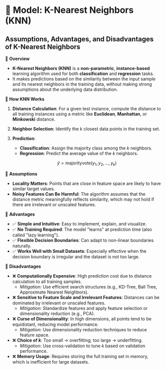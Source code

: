 # 🔹 Model: K-Nearest Neighbors (KNN)
## Assumptions, Advantages, and Disadvantages of K-Nearest Neighbors

🔹 **Overview**  
* **K-Nearest Neighbors (KNN)** is a **non-parametric**, **instance-based** learning algorithm used for both **classification** and **regression** tasks.
* It makes predictions based on the similarity between the input sample and its nearest neighbors in the training data, without making strong assumptions about the underlying data distribution.

🔹 **How KNN Works**  
1. **Distance Calculation**: For a given test instance, compute the distance to all training instances using a metric like **Euclidean**, **Manhattan**, or **Minkowski** distance.
2. **Neighbor Selection**: Identify the $k$ closest data points in the training set.
3. **Prediction**:  
   - **Classification**: Assign the majority class among the $k$ neighbors.
   - **Regression**: Predict the average value of the $k$ neighbors.

   $$
   \hat{y} = \text{majorityvote}(y_1, y_2, ..., y_k)
   $$

🔹 **Assumptions**  
* **Locality Matters**: Points that are close in feature space are likely to have similar target values.
* **Noisy Features Can Be Harmful**: The algorithm assumes that the distance metric meaningfully reflects similarity, which may not hold if there are irrelevant or unscaled features.

🔹 **Advantages**  
* ✅ **Simple and Intuitive**: Easy to implement, explain, and visualize.
* ✅ **No Training Required**: The model "learns" at prediction time (also called "lazy learning").
* ✅ **Flexible Decision Boundaries**: Can adapt to non-linear boundaries naturally.
* ✅ **Works Well with Small Datasets**: Especially effective when the decision boundary is irregular and the dataset is not too large.

🔹 **Disadvantages**  
* ❌ **Computationally Expensive**: High prediction cost due to distance calculation to all training samples.
  * *Mitigation*: Use efficient search structures (e.g., KD-Tree, Ball Tree, Approximate Nearest Neighbors).
* ❌ **Sensitive to Feature Scale and Irrelevant Features**: Distances can be dominated by irrelevant or unscaled features.
  * *Mitigation*: Standardize features and apply feature selection or dimensionality reduction (e.g., PCA).
* ❌ **Curse of Dimensionality**: In high dimensions, all points tend to be equidistant, reducing model performance.
  * *Mitigation*: Use dimensionality reduction techniques to reduce feature space.
* ❌ **Choice of $k$**: Too small → overfitting; too large → underfitting.
  * *Mitigation*: Use cross-validation to tune $k$ based on validation performance.
* ❌ **Memory Usage**: Requires storing the full training set in memory, which is inefficient for large datasets.



